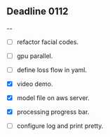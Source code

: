## Deadline 0112
-- 
- [ ] refactor facial codes.

- [ ] gpu parallel.

- [ ] define loss flow in yaml.

- [x] video demo.

- [x] model file on aws server.

- [x] processing progress bar.

- [ ] configure log and print pretty.

